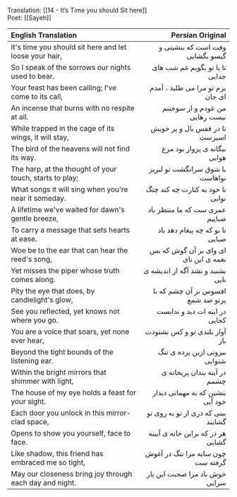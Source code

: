 Translation: [[14 - It’s Time you should Sit here]]  
Poet: [[Sayeh]]  


| English Translation                                     |                      Persian Original |
| :------------------------------------------------------ | ------------------------------------: |
| It's time you should sit here and let loose your hair,  |       وقت است که بنشینی و گیسو بگشایی |
| So I speak of the sorrows our nights used to bear.      |        تا با تو بگویم غم شب های جدایی |
| Your feast has been calling; I've come to its call,     |      بزم تو مرا می طلبد ، آمدم ای جان |
| An incense that burns with no respite at all.           |        من عودم و از سوختنم نیست رهایی |
| While trapped in the cage of its wings, it will stay,   |        تا در قفس بال و پر خویش اسیرست |
| The bird of the heavens will not find its way.          |          بیگانه ی پرواز بود مرغ هوایی |
| The harp, at the thought of your touch, starts to play; |       با شوق سرانگشت تو لبریز نواهاست |
| What songs it will sing when you're near it someday.    |      تا خود به کنارت چه کند چنگ نوایی |
| A lifetime we've waited for dawn's gentle breeze,       |        عمری ست که ما منتظر باد صباییم |
| To carry a message that sets hearts at ease.            |       تا بو که چه پیغام دهد باد صبایی |
| Woe be to the ear that can hear the reed's song,        | ای وای بر آن گوش که بس نغمه ی این نای |
| Yet misses the piper whose truth comes along.           |      بشنید و نشد آگه از اندیشه ی نایی |
| Pity the eye that does, by candlelight's glow,          |     افسوس بر آن چشم که با پرتو صد شمع |
| See you reflected, yet knows not where you go.          |         در اینه ات دید و ندانست کجایی |
| You are a voice that soars, yet none ever hear,         |         آواز بلندی تو و کس نشنودت باز |
| Beyond the tight bounds of the listening ear.           |         بیرونی ازین پرده ی تنگ شنوایی |
| Within the bright mirrors that shimmer with light,      |          در آینه بندان پریخانه ی چشمم |
| The house of my eye holds a feast for your sight.       |      بنشین که به مهمانی دیدار خود آیی |
| Each door you unlock in this mirror-clad space,         |    بینی که دری از تو به روی تو گشایند |
| Opens to show you yourself, face to face.               |     هر در که براین خانه ی آیینه گشایی |
| Like shadow, this friend has embraced me so tight,      |     چون سایه مرا تنگ در آغوش گرفته ست |
| May our closeness bring joy through each day and night. |        خوش باد مرا صحبت این یار سرایی |

